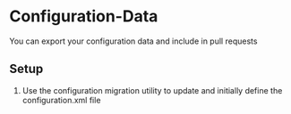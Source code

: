 # Configuration-Data

You can export your configuration data and include in pull requests

## Setup
1. Use the configuration migration utility to update and initially define the configuration.xml file